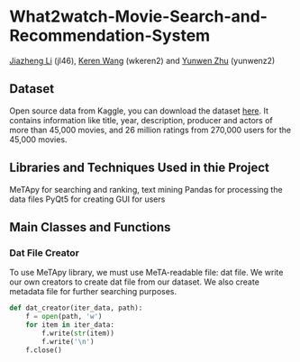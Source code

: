 # What2watch-Movie-Search-and-Recommendation-System
[Jiazheng Li](https://github.com/uuvkk) (jl46), [Keren Wang](URL) (wkeren2) and [Yunwen Zhu](URL) (yunwenz2)
## Dataset
Open source data from Kaggle, you can download the dataset [here](https://www.kaggle.com/rounakbanik/the-movies-dataset). It contains information like title, year, description, producer and actors of more than 45,000 movies, and 26 million ratings from 270,000 users for the 45,000 movies. 
## Libraries and Techniques Used in thie Project
MeTApy for searching and ranking, text mining
Pandas for processing the data files
PyQt5 for creating GUI for users
## Main Classes and Functions
### Dat File Creator
To use MeTApy library, we must use MeTA-readable file: dat file. We write our own creators to create dat file from our dataset. We also create metadata file for further searching purposes.
```python
def dat_creator(iter_data, path):
    f = open(path, 'w')
    for item in iter_data:
        f.write(str(item))
        f.write('\n')
    f.close()
```
